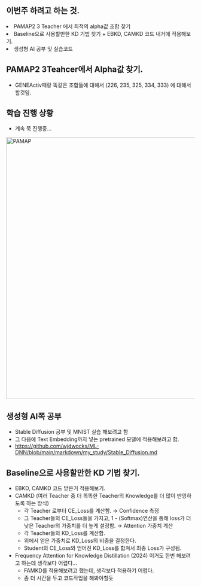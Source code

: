 ## 이번주 하려고 하는 것.
<li> PAMAP2 3 Teacher 에서 최적의 alpha값 조합 찾기 </li>
<li> Baseline으로 사용할만한 KD 기법 찾기 + EBKD, CAMKD 코드 내거에 적용해보기. </li>
<li> 생성형 AI 공부 및 실습코드 </li>

## PAMAP2 3Teahcer에서 Alpha값 찾기.
- GENEActiv때랑 똑같은 조합들에 대해서 (226, 235, 325, 334, 333) 에 대해서 할것임.

## 학습 진행 상황
- 계속 쭉 진행중...
<img src="https://github.com/wjdwocks/ML-DNN/raw/main/markdown/25년/25.5.30/PAMAP.png" alt="PAMAP" width="700">

## 생성형 AI쪽 공부
- Stable Diffusion 공부 및 MNIST 실습 해보려고 함
- 그 다음에 Text Embedding까지 넣는 pretrained 모델에 적용해보려고 함.
- https://github.com/wjdwocks/ML-DNN/blob/main/markdown/my_study/Stable_Diffusion.md


## Baseline으로 사용할만한 KD 기법 찾기.
- EBKD, CAMKD 코드 받은거 적용해보기.
- CAMKD (여러 Teacher 중 더 똑똑한 Teacher의 Knowledge를 더 많이 반영하도록 하는 방식)
    * 각 Teacher 로부터 CE_Loss를 계산함. → Confidence 측정
    * 그 Teacher들의 CE_Loss들을 가지고, 1 - (Softmax)연산을 통해 loss가 더 낮은 Teacher의 가중치를 더 높게 설정함. → Attention 가중치 계산
    * 각 Teacher들의 KD_Loss를 계산함. 
    * 위에서 얻은 가중치로 KD_Loss의 비중을 결정한다.
    * Student의 CE_Loss와 얻어진 KD_Loss를 합쳐서 최종 Loss가 구성됨.
- Frequency Attention for Knowledge Distillation (2024) 이거도 한번 해보려고 하는데 생각보다 어렵다...
    * FAMKD를 적용해보려고 했는데, 생각보다 적용하기 어렵다.
    * 좀 더 시간을 두고 코드작업을 해봐야할듯